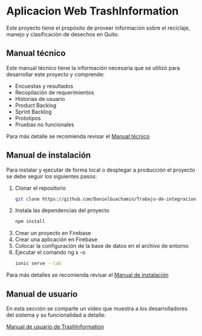 # Aplicacion Web TrashInformation

Este proyecto tiene el propósito de proveer información sobre el reciclaje, manejo y clasificación de desechos en Quito.

## Manual técnico

Este manual técnico tiene la información necesaria que se utilizó para desarrollar este proyecto y comprende:
- Encuestas y resultados
- Recopilación de requerimientos
- Historias de usuario
- Product Backlog
- Sprint Backlog
- Prototipos
- Pruebas no funcionales

Para más detalle se recomienda revisar el [Manual técnico](https://epnecuador-my.sharepoint.com/:b:/g/personal/guillermo_guachamin_epn_edu_ec/ERIVQEJyKuJHub8p3K6pTVcB6I8kzpliZ4sC3CP-OQuopQ?e=iCfzzU)

## Manual de instalación

Para instalar y ejecutar de forma local o desplegar a producción el proyecto se debe seguir los siguientes pasos:

1. Clonar el repositorio
   ```sh
   git clone https://github.com/DanielGuachamin/Trabajo-de-integracion-curricular-TrashInformation.git
   ```
2. Instala las dependencias del proyecto
  	```sh
  	npm install 
  	```
 3. Crear un proyecto en Firebase
 4. Crear una aplicación en Firebase
 5. Colocar la configuración de la base de datos en el archivo de entorno
 6. Ejecutar el comando ng s -o
 	```sh
  	ionic serve --lab 
  	```

Para más detalles se recomienda revisar el [Manual de instalación](https://epnecuador-my.sharepoint.com/:b:/g/personal/guillermo_guachamin_epn_edu_ec/EQjwMeZbq1FApfiWDA_-05wBiU1H41sJoR6pf5cWg8WEfA?e=3PugdA)

## Manual de usuario

En esta sección se comparte un video que muestra a los desarrolladores del sistema y su funcionalidad a detalle:

[Manual de usuario de TrashInformation](https://youtu.be/xJ3VRup4Zes)
